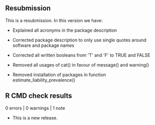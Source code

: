 ## Resubmission
This is a resubmission. In this version we have:

* Explained all acronyms in the package description

* Corrected package description to only use single quotes around software and package names

* Corrected all written booleans from 'T' and 'F' to TRUE and FALSE

* Removed all usages of cat() in favour of message() and warning()

* Removed installation of packages in function estimate_liability_prevalence()

## R CMD check results

0 errors | 0 warnings | 1 note

* This is a new release.

